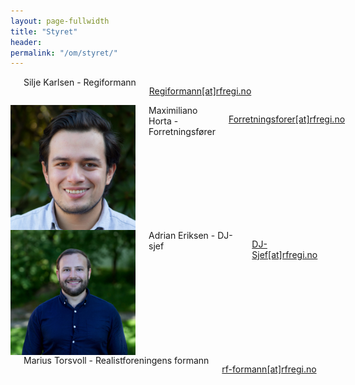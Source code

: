 ```yaml
---
layout: page-fullwidth
title: "Styret"
header:
permalink: "/om/styret/"
---
```


<div class="row t60">
 <div class="medium-6 columns b30">
  <img src="/images/silje.jpg" alt="" />
   Silje Karlsen - Regiformann
   <p>
<a class="btn text-center btn--info" rel="external" href="mailto:&#114;&#101;&#103;&#105;&#102;&#111;&#114;&#109;&#097;&#110;&#110;&#064;&#114;&#102;&#114;&#101;&#103;&#105;&#046;&#110;&#111;" title="Regiformann"> Regiformann[at]rfregi.no <i class="fas fa-fw fa-envelope"></i> </a>
</p>
 </div><!-- /.medium-6.columns -->

 <div class="medium-6 columns b30">
  <img src="/images/maximiliano.jpg" height="200" alt="" />
   Maximiliano Horta - Forretningsfører 
   <p>
<a class="btn text-center btn--info" rel="external" href="mailto:&#102;&#111;&#114;&#114;&#101;&#116;&#110;&#105;&#110;&#103;&#115;&#102;&#111;&#114;&#101;&#114;&#064;&#114;&#102;&#114;&#101;&#103;&#105;&#046;&#110;&#111;" title="Forretningsfører"> Forretningsforer[at]rfregi.no <i class="fas fa-fw fa-envelope"></i> </a>
   </p>
 </div><!-- /.medium-6.columns -->
</div>

<div class="row t60">
 <div class="medium-6 columns b30">
  <img src="/images/adrian.jpeg" height="200" alt="" />
   Adrian Eriksen - DJ-sjef 
   <p>
<a class="btn text-center btn--info" rel="external" href="mailto:&#100;&#106;&#045;&#115;&#106;&#101;&#102;&#064;&#114;&#102;&#114;&#101;&#103;&#105;&#046;&#110;&#111;" title="DJ-Sjef"> DJ-Sjef[at]rfregi.no <i class="fas fa-fw fa-envelope"></i> </a>
   </p>
 </div><!-- /.medium-6.columns -->

 <div class="medium-6 columns b30">
  <img src="https://phlow.github.io/feeling-responsive/images/webdesign_screenshot_nixdorf.jpg" alt="" />
   Marius Torsvoll - Realistforeningens formann
   <p>
<a class="btn text-center btn--info" rel="external" href="mailto:&#114;&#102;&#045;&#102;&#111;&#114;&#109;&#097;&#110;&#110;&#064;&#114;&#102;&#114;&#101;&#103;&#105;&#046;&#110;&#111;" title="Realistforeningens formann"> rf-formann[at]rfregi.no <i class="fas fa-fw fa-envelope"></i> </a>
   </p>
 </div><!-- /.medium-6.columns -->
</div>
